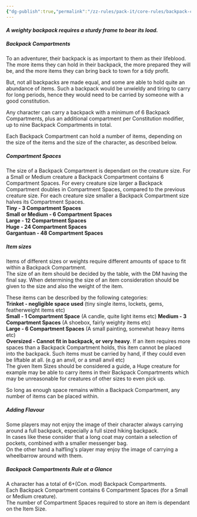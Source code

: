 ```yaml
---
{"dg-publish":true,"permalink":"/zz-rules/pack-it/core-rules/backpack-compartment-slots-constitution/"}
---
```


#### ***A weighty backpack requires a sturdy frame to bear its load.***

##### Backpack Compartments
To an adventurer, their backpack is as important to them as their lifeblood. The more items they can hold in their backpack, the more prepared they will be, and the more items they can bring back to town for a tidy profit.  

But, not all backpacks are made equal, and some are able to hold quite an abundance of items. Such a backpack would be unwieldy and tiring to carry for long periods, hence they would need to be carried by someone with a good constitution.  

Any character can carry a backpack with a minimum of 6 Backpack Compartments, plus an additional compartment per Constitution modifier, up to nine Backpack Compartments in total.

Each Backpack Compartment can hold a number of items, depending on the size of the items and the size of the character, as described below.

##### Compartment Spaces
The size of a Backpack Compartment is dependant on the creature size. For a Small or Medium creature a Backpack Compartment contains 6 Compartment Spaces. For every creature size larger a Backpack Compartment doubles in Compartment Spaces, compared to the previous creature size. For each creature size smaller a Backpack Compartment size halves its Compartment Spaces.  
**Tiny - 3 Compartment Spaces**  
**Small or Medium - 6 Compartment Spaces**  
**Large - 12 Compartment Spaces**  
**Huge - 24 Compartment Spaces**  
**Gargantuan - 48 Compartment Spaces**

##### Item sizes
Items of different sizes or weights require different amounts of space to fit within a Backpack Compartment.  
The size of an item should be decided by the table, with the DM having the final say. When determining the size of an item consideration should be given to the size and also the weight of the item.

These items can be described by the following categories:  
**Trinket - negligible space used** (tiny single items, lockets, gems, featherweight items etc)  
**Small - 1 Compartment Space** (A candle, quite light items etc) 
**Medium - 3 Compartment Spaces** (A shoebox, fairly weighty items etc)  
**Large - 6 Compartment Spaces** (A small painting, somewhat heavy items etc)  
**Oversized - Cannot fit in backpack, or very heavy**. If an item requires more spaces than a Backpack Compartment holds, this item cannot be placed into the backpack. Such items must be carried by hand, if they could even be liftable at all. (e.g an anvil, or a small anvil etc)  
The given Item Sizes should be considered a guide, a Huge creature for example may be able to carry items in their Backpack Compartments which may be unreasonable for creatures of other sizes to even pick up.

So long as enough space remains within a Backpack Compartment, any number of items can be placed within.


##### Adding Flavour
Some players may not enjoy the image of their character always carrying around a full backpack, especially a full sized hiking backpack.  
In cases like these consider that a long coat may contain a selection of pockets, combined with a smaller messenger bag.  
On the other hand a halfling's player may enjoy the image of carrying a wheelbarrow around with them.


##### Backpack Compartments Rule at a Glance
A character has a total of 6+(Con. mod) Backpack Compartments.  
Each Backpack Compartment contains 6 Compartment Spaces (for a Small or Medium creature).  
The number of Compartment Spaces required to store an item is dependant on the Item Size.

